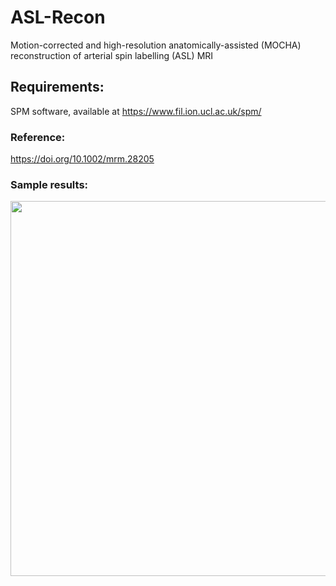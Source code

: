 # ASL-Recon
Motion-corrected and high-resolution anatomically-assisted (MOCHA) reconstruction of arterial spin labelling (ASL) MRI

## Requirements:
SPM software, available at https://www.fil.ion.ucl.ac.uk/spm/

### Reference:

https://doi.org/10.1002/mrm.28205

### Sample results:

<p align="center">
<img src="https://user-images.githubusercontent.com/44095083/46965567-1d9ee780-d0a3-11e8-9e3d-a3e62bf44877.png" width="600">
</p>

